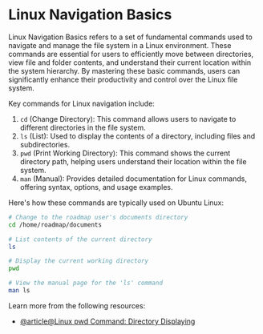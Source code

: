 # Linux Navigation Basics

Linux Navigation Basics refers to a set of fundamental commands used to navigate and manage the file system in a Linux environment. These commands are essential for users to efficiently move between directories, view file and folder contents, and understand their current location within the system hierarchy. By mastering these basic commands, users can significantly enhance their productivity and control over the Linux file system.

Key commands for Linux navigation include:

1. `cd` (Change Directory): This command allows users to navigate to different directories in the file system.
2. `ls` (List): Used to display the contents of a directory, including files and subdirectories.
3. `pwd` (Print Working Directory): This command shows the current directory path, helping users understand their location within the file system.
4. `man` (Manual): Provides detailed documentation for Linux commands, offering syntax, options, and usage examples.

Here's how these commands are typically used on Ubuntu Linux:

```bash
# Change to the roadmap user's documents directory
cd /home/roadmap/documents

# List contents of the current directory
ls

# Display the current working directory
pwd

# View the manual page for the 'ls' command
man ls
```

Learn more from the following resources:

- [@article@Linux pwd Command: Directory Displaying](https://labex.io/tutorials/linux-file-and-directory-operations-17997)
